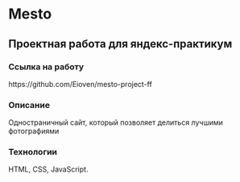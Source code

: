 <h1>Mesto</h1>
<h2>Проектная работа для яндекс-практикум</h2>

<h3>Ссылка на работу</h3>
https://github.com/Eioven/mesto-project-ff

<h3>Описание</h3>
Одностраничный сайт, который позволяет делиться лучшими фотографиями

<h3>Технологии</h3>
HTML, CSS, JavaScript.
